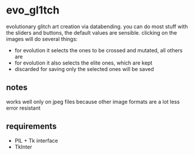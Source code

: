 # evo_gl1tch

evolutionary glitch art creation via databending. you can do most stuff with
the sliders and buttons, the default values are sensible.  clicking on the
images will do several things:

* for evolution it selects the ones to be crossed and mutated, all others are
* for evolution it also selects the elite ones, which are kept
* discarded for saving only the selected ones will be saved

## notes

works well only on jpeg files because other image formats are a lot less error
resistant

## requirements

* PIL + Tk interface
* TkInter
